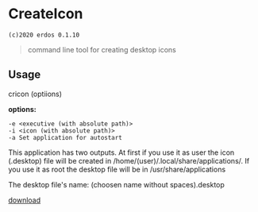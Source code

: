 # CreateIcon
`(c)2020 erdos 0.1.10`
>command line tool for creating desktop icons

## Usage

cricon (optiions)

**options:**

	-e <executive (with absolute path)>
	-i <icon (with absolute path)>
	-a Set application for autostart

This application has two outputs. At first if you use it as user the icon (.desktop) file will be created in /home/(user)/.local/share/applications/.
If you use it as root the desktop file will be in /usr/share/applications

The desktop file's name: (choosen name without spaces).desktop

[download](deploy/createicon.deb)
